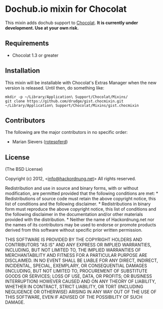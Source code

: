 # Dochub.io mixin for Chocolat

This mixin adds dochub support to [Chocolat](http://chocolatapp.com). **It is currently under development. Use at your own risk.**

## Requirements

 * Chocolat 1.3 or greater

## Installation

This mixin will be installable with Chocolat's Extras Manager when the new version is released. Until then, do something like:

	mkdir -p ~/Library/Application\ Support/Chocolat/Mixins/
	git clone https://github.com/drudge/gist.chocmixin.git ~/Library/Application\ Support/Chocolat/Mixins/gist.chocmixin

## Contributors

The following are the major contributors in no specific order:

  * Marian Sievers ([rotespferd](http://github.com/rotespferd))

## License 

(The BSD License)

Copyright (c) 2012, &lt;info@hackordnung.net&gt;
All rights reserved.

Redistribution and use in source and binary forms, with or without
modification, are permitted provided that the following conditions are met:
	* Redistributions of source code must retain the above copyright
	  notice, this list of conditions and the following disclaimer.
	* Redistributions in binary form must reproduce the above copyright
	  notice, this list of conditions and the following disclaimer in the
	  documentation and/or other materials provided with the distribution.
	* Neither the name of Hackordnung.net nor the
	  names of its contributors may be used to endorse or promote products
	  derived from this software without specific prior written permission.

THIS SOFTWARE IS PROVIDED BY THE COPYRIGHT HOLDERS AND CONTRIBUTORS "AS IS" AND
ANY EXPRESS OR IMPLIED WARRANTIES, INCLUDING, BUT NOT LIMITED TO, THE IMPLIED
WARRANTIES OF MERCHANTABILITY AND FITNESS FOR A PARTICULAR PURPOSE ARE
DISCLAIMED. IN NO EVENT SHALL <COPYRIGHT HOLDER> BE LIABLE FOR ANY
DIRECT, INDIRECT, INCIDENTAL, SPECIAL, EXEMPLARY, OR CONSEQUENTIAL DAMAGES
(INCLUDING, BUT NOT LIMITED TO, PROCUREMENT OF SUBSTITUTE GOODS OR SERVICES;
LOSS OF USE, DATA, OR PROFITS; OR BUSINESS INTERRUPTION) HOWEVER CAUSED AND
ON ANY THEORY OF LIABILITY, WHETHER IN CONTRACT, STRICT LIABILITY, OR TORT
(INCLUDING NEGLIGENCE OR OTHERWISE) ARISING IN ANY WAY OUT OF THE USE OF THIS
SOFTWARE, EVEN IF ADVISED OF THE POSSIBILITY OF SUCH DAMAGE.